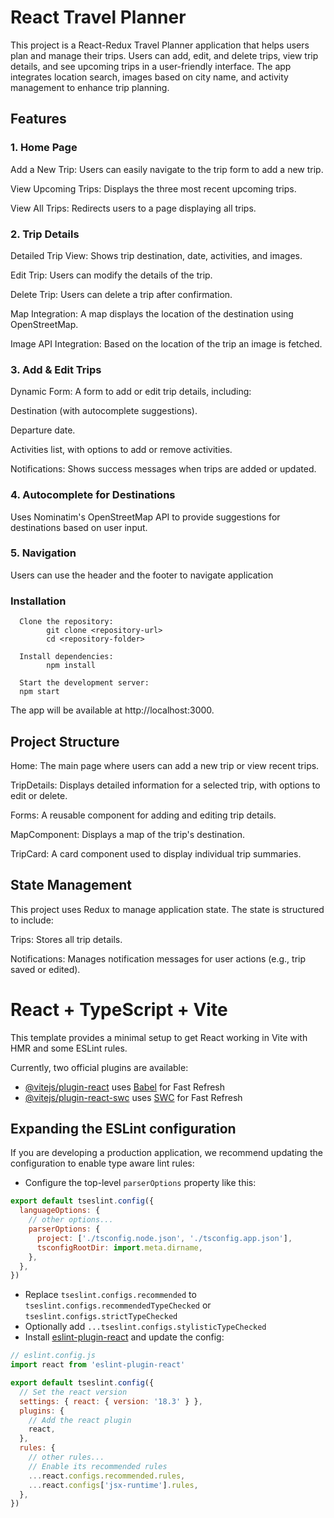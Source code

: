 # React Travel Planner

This project is a React-Redux Travel Planner application that helps users plan and manage their trips. Users can add, edit, and delete trips, view trip details, and see upcoming trips in a user-friendly interface. The app integrates location search, images based on city name, and activity management to enhance trip planning.

## Features

### 1. Home Page
Add a New Trip: Users can easily navigate to the trip form to add a new trip.

View Upcoming Trips: Displays the three most recent upcoming trips.

View All Trips: Redirects users to a page displaying all trips.

### 2. Trip Details
Detailed Trip View: Shows trip destination, date, activities, and images.

Edit Trip: Users can modify the details of the trip.

Delete Trip: Users can delete a trip after confirmation.

Map Integration: A map displays the location of the destination using OpenStreetMap.

Image API Integration: Based on the location of the trip an image is fetched.

### 3. Add & Edit Trips
Dynamic Form: A form to add or edit trip details, including:
      
Destination (with autocomplete suggestions).
      
Departure date.
      
Activities list, with options to add or remove activities.

Notifications: Shows success messages when trips are added or updated.

### 4. Autocomplete for Destinations
Uses Nominatim's OpenStreetMap API to provide suggestions for destinations based on user input.

### 5. Navigation
Users can use the header and the footer to navigate application

### Installation

      Clone the repository:
            git clone <repository-url>
            cd <repository-folder>

      Install dependencies:
            npm install

      Start the development server:
      npm start
      
The app will be available at http://localhost:3000.

## Project Structure

Home: The main page where users can add a new trip or view recent trips.

TripDetails: Displays detailed information for a selected trip, with options to edit or delete.

Forms: A reusable component for adding and editing trip details.

MapComponent: Displays a map of the trip's destination.

TripCard: A card component used to display individual trip summaries.

## State Management
This project uses Redux to manage application state. The state is structured to include:

Trips: Stores all trip details.

Notifications: Manages notification messages for user actions (e.g., trip saved or edited).




# React + TypeScript + Vite

This template provides a minimal setup to get React working in Vite with HMR and some ESLint rules.

Currently, two official plugins are available:

- [@vitejs/plugin-react](https://github.com/vitejs/vite-plugin-react/blob/main/packages/plugin-react/README.md) uses [Babel](https://babeljs.io/) for Fast Refresh
- [@vitejs/plugin-react-swc](https://github.com/vitejs/vite-plugin-react-swc) uses [SWC](https://swc.rs/) for Fast Refresh

## Expanding the ESLint configuration

If you are developing a production application, we recommend updating the configuration to enable type aware lint rules:

- Configure the top-level `parserOptions` property like this:

```js
export default tseslint.config({
  languageOptions: {
    // other options...
    parserOptions: {
      project: ['./tsconfig.node.json', './tsconfig.app.json'],
      tsconfigRootDir: import.meta.dirname,
    },
  },
})
```

- Replace `tseslint.configs.recommended` to `tseslint.configs.recommendedTypeChecked` or `tseslint.configs.strictTypeChecked`
- Optionally add `...tseslint.configs.stylisticTypeChecked`
- Install [eslint-plugin-react](https://github.com/jsx-eslint/eslint-plugin-react) and update the config:

```js
// eslint.config.js
import react from 'eslint-plugin-react'

export default tseslint.config({
  // Set the react version
  settings: { react: { version: '18.3' } },
  plugins: {
    // Add the react plugin
    react,
  },
  rules: {
    // other rules...
    // Enable its recommended rules
    ...react.configs.recommended.rules,
    ...react.configs['jsx-runtime'].rules,
  },
})
```
